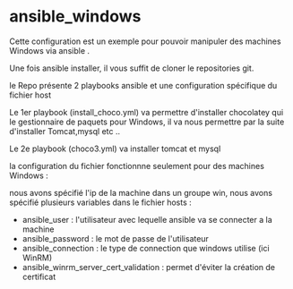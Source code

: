 # ansible_windows

Cette configuration est un exemple pour pouvoir manipuler des machines Windows via ansible .

Une fois ansible installer, il vous suffit de cloner le repositories git.

le Repo présente 2 playbooks ansible et une configuration spécifique du fichier host

Le 1er playbook (install_choco.yml) va permettre d'installer chocolatey qui le gestionnaire de paquets pour Windows, il va nous permettre par la suite d'installer Tomcat,mysql etc ..

Le 2e playbook (choco3.yml) va installer tomcat et mysql

la configuration du fichier fonctionnne seulement pour des machines Windows : 

nous avons spécifié l'ip de la machine dans un groupe win, nous avons spécifié plusieurs variables dans le fichier hosts : 

 - ansible_user : l'utilisateur avec lequelle ansible va se connecter a la machine
 - ansible_password : le mot de passe de l'utilisateur
 - ansible_connection : le type de connection que windows utilise (ici WinRM)
 - ansible_winrm_server_cert_validation : permet d'éviter la création de certificat 
 
 
 
